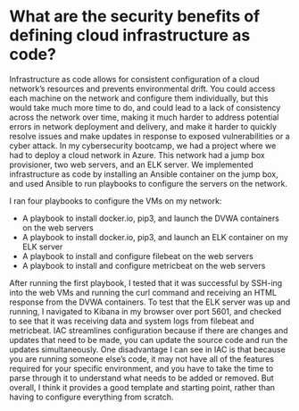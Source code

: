 # What are the security benefits of defining cloud infrastructure as code?

Infrastructure as code allows for consistent configuration of a cloud network’s resources and prevents environmental drift. You could access each machine on the network and configure them individually, but this would take much more time to do, and could lead to a lack of consistency across the network over time, making it much harder to address potential errors in network deployment and delivery, and make it harder to quickly resolve issues and make updates in response to exposed vulnerabilities or a cyber attack. 
In my cybersecurity bootcamp, we had a project where we had to deploy a cloud network in Azure. This network had a jump box provisioner, two web servers, and an ELK server. We implemented infrastructure as code by installing an Ansible container on the jump box, and used Ansible to run playbooks to configure the servers on the network.

I ran four playbooks to configure the VMs on my network:
* A playbook to install docker.io, pip3, and launch the DVWA containers on the web servers
* A playbook to install docker.io, pip3, and launch an ELK container on my ELK server 
* A playbook to install and configure filebeat on the web servers 
* A playbook to install and configure metricbeat on the web servers
 
After running the first playbook, I tested that it was successful by SSH-ing into the web VMs and running the curl command and receiving an HTML response from the DVWA containers. To test that the ELK server was up and running, I navigated to Kibana in my browser over port 5601, and checked to see that it was receiving data and system logs from filebeat and metricbeat. 
IAC streamlines configuration because if there are changes and updates that need to be made, you can update the source code and run the updates simultaneously. One disadvantage I can see in IAC is that because you are running someone else’s code, it may not have all of the features required for your specific environment, and you have to take the time to parse through it to understand what needs to be added or removed. But overall, I think it provides a good template and starting point, rather than having to configure everything from scratch. 
